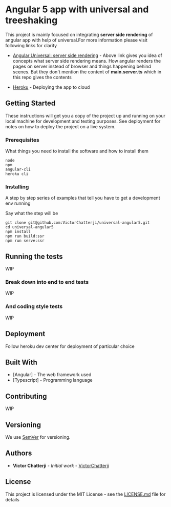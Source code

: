 # Angular 5 app with universal and treeshaking

This project is mainly focused on integrating **server side rendering** of angular app
with help of universal.For more information please visit following links for clarity

* [Angular Universal: server side rendering](https://angular.io/guide/universal) - Above link gives you idea of concepts what server side rendering means. How angular renders the pages on server instead of browser and things happening behind scenes. But they don't mention the content of **main.server.ts** which in this repo gives the contents

* [Heroku](https://devcenter.heroku.com/) - Deploying the app to cloud


## Getting Started

These instructions will get you a copy of the project up and running on your local machine for development and testing purposes. See deployment for notes on how to deploy the project on a live system.

### Prerequisites

What things you need to install the software and how to install them

```
node
npm
angular-cli
heroku cli
```

### Installing

A step by step series of examples that tell you have to get a development env running

Say what the step will be

```
git clone git@github.com:VictorChatterji/universal-angular5.git
cd universal-angular5
npm install
npm run build:ssr
npm run serve:ssr
```

## Running the tests

WIP

### Break down into end to end tests

WIP

### And coding style tests

WIP

## Deployment

Follow heroku dev center for deployment of particular choice

## Built With

* [Angular] - The web framework used
* [Typescript] - Programming language

## Contributing

WIP

## Versioning

We use [SemVer](http://semver.org/) for versioning.

## Authors

* **Victor Chatterji** - *Initial work* - [VictorChatterji](https://github.com/VictorChatterji)


## License

This project is licensed under the MIT License - see the [LICENSE.md](LICENSE.md) file for details

